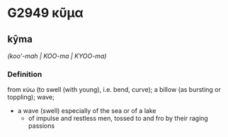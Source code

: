 # G2949 κῦμα

## kŷma

_(koo'-mah | KOO-ma | KYOO-ma)_

### Definition

from κύω (to swell (with young), i.e. bend, curve); a billow (as bursting or toppling); wave; 

- a wave (swell) especially of the sea or of a lake
  - of impulse and restless men, tossed to and fro by their raging passions
